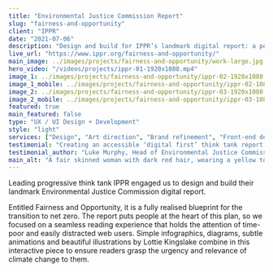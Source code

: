 ```yaml
---
title: "Environmental Justice Commission Report"
slug: "fairness-and-opportunity"
client: "IPPR"
date: "2021-07-06"
description: "Design and build for IPPR’s landmark digital report: a people powered plan for the UK’s green transition."
live_url: "https://www.ippr.org/fairness-and-opportunity/"
main_image: ../images/projects/fairness-and-opportunity/work-large.jpg
hero_video: "/videos/projects/ippr-01-1920x1080.mp4"
image_1: ../images/projects/fairness-and-opportunity/ippr-02-1920x1080.jpg
image_1_mobile: ../images/projects/fairness-and-opportunity/ippr-02-1080x1080.jpg
image_2: ../images/projects/fairness-and-opportunity/ippr-03-1920x1080.jpg
image_2_mobile: ../images/projects/fairness-and-opportunity/ippr-03-1080x1080.jpg
featured: true
main_featured: false
type: "UX / UI Design + Development"
style: "light"
services: ["Design", "Art direction", "Brand refinement", "Front-end development"]
testimonial: "Creating an accessible ‘digital first’ think tank report was a new undertaking for IPPR. Working with a team that backed our cause and understood our vision made it an enjoyable collaborative process and we learned a lot. We received great feedback from stakeholders and seeing people spontaneously sharing extracts on social media was a fantastic endorsement of the work."
testimonial_author: "Luke Murphy, Head of Environmental Justice Commission"
main_alt: "A fair skinned woman with dark red hair, wearing a yellow top, is holding a small boy with blond hair, next to a bunch of daffodils and green plants."
---
```

Leading progressive think tank IPPR engaged us to design and build their
landmark Environmental Justice Commission digital report.

Entitled Fairness and Opportunity, it is a fully realised blueprint for the
transition to net zero. The report puts people at the heart of this plan, so we
focused on a seamless reading experience that holds the attention of time-poor
and easily distracted web users. Simple infographics, diagrams, subtle
animations and beautiful illustrations by Lottie Kingslake combine in this
interactive piece to ensure readers grasp the urgency and relevance of climate
change to them.

